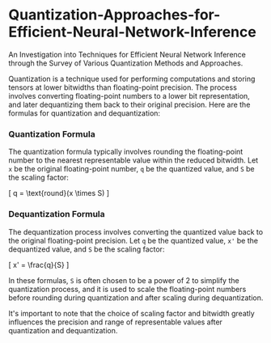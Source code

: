 # Quantization-Approaches-for-Efficient-Neural-Network-Inference
An Investigation into Techniques for Efficient Neural Network Inference through the Survey of Various Quantization Methods and Approaches.


Quantization is a technique used for performing computations and storing tensors at lower bitwidths than floating-point precision. The process involves converting floating-point numbers to a lower bit representation, and later dequantizing them back to their original precision. Here are the formulas for quantization and dequantization:

### Quantization Formula

The quantization formula typically involves rounding the floating-point number to the nearest representable value within the reduced bitwidth. Let `x` be the original floating-point number, `q` be the quantized value, and `S` be the scaling factor:

\[ q = \text{round}(x \times S) \]

### Dequantization Formula

The dequantization process involves converting the quantized value back to the original floating-point precision. Let `q` be the quantized value, `x'` be the dequantized value, and `S` be the scaling factor:

\[ x' = \frac{q}{S} \]

In these formulas, `S` is often chosen to be a power of 2 to simplify the quantization process, and it is used to scale the floating-point numbers before rounding during quantization and after scaling during dequantization.

It's important to note that the choice of scaling factor and bitwidth greatly influences the precision and range of representable values after quantization and dequantization.


